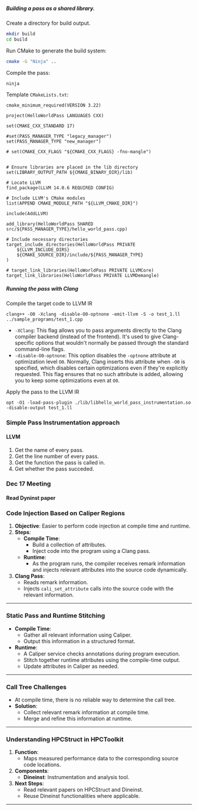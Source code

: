 ##### Building a pass as a shared library.

Create a directory for build output.
```bash
mkdir build
cd build
```

Run CMake to generate the build system:
```bash
cmake -G "Ninja" ..
```

Compile the pass:
```bash
ninja
```

Template `CMakeLists.txt`:
```
cmake_minimum_required(VERSION 3.22)

project(HelloWorldPass LANGUAGES CXX)

set(CMAKE_CXX_STANDARD 17)

#set(PASS_MANAGER_TYPE "legacy_manager")
set(PASS_MANAGER_TYPE "new_manager")

# set(CMAKE_CXX_FLAGS "${CMAKE_CXX_FLAGS} -fno-mangle")


# Ensure libraries are placed in the lib directory
set(LIBRARY_OUTPUT_PATH ${CMAKE_BINARY_DIR}/lib)

# Locate LLVM
find_package(LLVM 14.0.6 REQUIRED CONFIG)

# Include LLVM's CMake modules
list(APPEND CMAKE_MODULE_PATH "${LLVM_CMAKE_DIR}")

include(AddLLVM)

add_library(HelloWorldPass SHARED src/${PASS_MANAGER_TYPE}/hello_world_pass.cpp)

# Include necessary directories
target_include_directories(HelloWorldPass PRIVATE 
    ${LLVM_INCLUDE_DIRS} 
    ${CMAKE_SOURCE_DIR}/include/${PASS_MANAGER_TYPE}
)

# target_link_libraries(HelloWorldPass PRIVATE LLVMCore)
target_link_libraries(HelloWorldPass PRIVATE LLVMDemangle)

```

##### Running the pass with Clang

Compile the target code to LLVM IR
```
clang++ -O0 -Xclang -disable-O0-optnone -emit-llvm -S -o test_1.ll ../sample_programs/test_1.cpp 
```
- `-XClang`: This flag allows you to pass arguments directly to the Clang compiler backend (instead of the frontend). It's used to give Clang-specific options that wouldn't normally be passed through the standard command-line flags.
- `-disable-O0-optnone`: This option disables the `-optnone` attribute at optimization level `O0`. Normally, Clang inserts this attribute when `-O0` is specified, which disables certain optimizations even if they're explicitly requested. This flag ensures that no such attribute is added, allowing you to keep some optimizations even at `O0`.

Apply the pass to the LLVM IR
```
opt -O1 -load-pass-plugin ./lib/libhello_world_pass_instrumentation.so  -disable-output test_1.ll
```



### Simple Pass Instrumentation approach

#### LLVM
1. Get the name of every pass.
2. Get the line number of every pass.
3. Get the function the pass is called in.
4. Get whether the pass succeded.


### Dec 17 Meeting
#### Read Dyninst paper


### **Code Injection Based on Caliper Regions**

1. **Objective**: Easier to perform code injection at compile time and runtime.
2. **Steps**:
    - **Compile Time**:
        - Build a collection of attributes.
        - Inject code into the program using a Clang pass.
    - **Runtime**:
        - As the program runs, the compiler receives remark information and injects relevant attributes into the source code dynamically.
3. **Clang Pass**:
    - Reads remark information.
    - Injects `cali_set_attribute` calls into the source code with the relevant information.

---

### **Static Pass and Runtime Stitching**

- **Compile Time**:
    - Gather all relevant information using Caliper.
    - Output this information in a structured format.
- **Runtime**:
    - A Caliper service checks annotations during program execution.
    - Stitch together runtime attributes using the compile-time output.
    - Update attributes in Caliper as needed.

---

### **Call Tree Challenges**

- At compile time, there is no reliable way to determine the call tree.
- **Solution**:
    - Collect relevant remark information at compile time.
    - Merge and refine this information at runtime.

---

### **Understanding HPCStruct in HPCToolkit**

1. **Function**:
    - Maps measured performance data to the corresponding source code locations.
2. **Components**:
    - **Dineinst**: Instrumentation and analysis tool.
3. **Next Steps**:
    - Read relevant papers on HPCStruct and Dineinst.
    - Reuse Dineinst functionalities where applicable.

---
